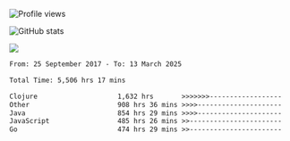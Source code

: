 ![Profile views](https://komarev.com/ghpvc/?username=liuchong)

![GitHub stats](https://github-readme-stats.vercel.app/api?username=liuchong&show_icons=true)

<img src="https://cr-skills-chart-widget.azurewebsites.net/api/api?username=liuchong&skills=Java,JavaScript,Python,Go,Rust,Zig&show-other-skills=true"/>

<!--START_SECTION:waka-->

```txt
From: 25 September 2017 - To: 13 March 2025

Total Time: 5,506 hrs 17 mins

Clojure                    1,632 hrs       >>>>>>>------------------   29.64 %
Other                      908 hrs 36 mins >>>>---------------------   16.50 %
Java                       854 hrs 29 mins >>>>---------------------   15.52 %
JavaScript                 485 hrs 26 mins >>-----------------------   08.82 %
Go                         474 hrs 29 mins >>-----------------------   08.62 %
```

<!--END_SECTION:waka-->
